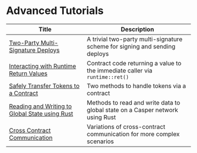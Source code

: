 # Advanced Tutorials

| Title                                                       | Description                                                      |
| ----------------------------------------------------------- | ---------------------------------------------------------------- |
| [Two-Party Multi-Signature Deploys](./two-party-multi-sig.md) | A trivial two-party multi-signature scheme for signing and sending deploys |
| [Interacting with Runtime Return Values](./return-values-tutorial.md) | Contract code returning a value to the immediate caller via `runtime::ret()` |
| [Safely Transfer Tokens to a Contract](./transfer-token-to-contract.md) | Two methods to handle tokens via a contract |
| [Reading and Writing to Global State using Rust](./storage-workflow.md) | Methods to read and write data to global state on a Casper network using Rust |
| [Cross Contract Communication](./cross-contract.md) | Variations of cross-contract communication for more complex scenarios |

<!-- TODO fix the tutorial 
| [Listing CSPR on Your Exchange](./list-cspr.md) | How to list Casper token (CSPR) on a cryptocurrency exchange | -->